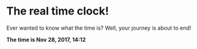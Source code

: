 # The real time clock!

Ever wanted to know what the time is? Well, your journey is about to end!

**The time is Nov 28, 2017, 14:12**